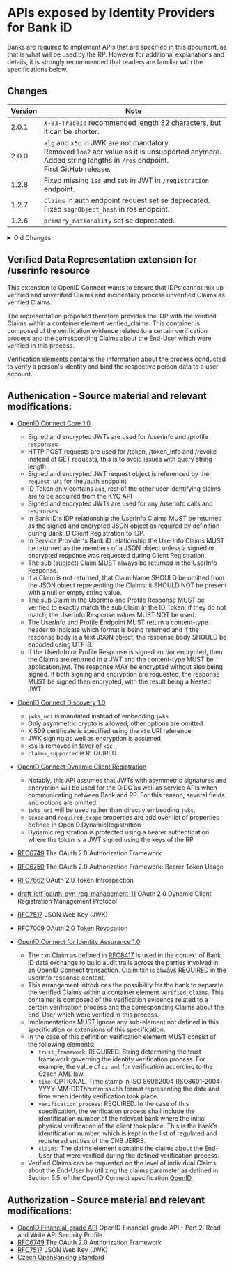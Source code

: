 # APIs exposed by Identity Providers for Bank iD

Banks are required to implement APIs that are specified in this document, as that is what will be used by the RP. However for additional explanations and details, it is strongly recommended that readers are familiar with the specifications below.

## Changes

| Version | Note                                                                                                                                                                                     |
|---------|------------------------------------------------------------------------------------------------------------------------------------------------------------------------------------------|
| 2.0.1   | ```X-B3-TraceId``` recommended length 32 characters, but it can be shorter.                                                                                                                                    |
| 2.0.0   | ```alg``` and ```x5c``` in JWK are not mandatory.<br>Removed ```loa2``` acr value as it is unsupported anymore.<br>Added string lengths in ```/ros``` endpoint.<br>First GitHub release. |
| 1.2.8   | Fixed missing ```iss``` and ```sub``` in JWT in ```/registration``` endpoint.                                                                                                            |
| 1.2.7   | ```claims``` in auth endpoint request set se deprecated.<br>Fixed ```signObject_hash``` in ros endpoint.                                                                                 |
| 1.2.6   | ```primary_nationality``` set se deprecated.                                                                                                                                             |

<details>
<summary>Old Changes</summary>
| 1.2.5 | Added support for additional types of id cards `OP` and `CA`, Czech Republic documents without machine readable zone.<br>Fixed typos in addresses and idcards scopes.<br>Fixed supported ```response_type``` in all endpoints to 'code'.<br>Fixed description for ```redirect_uri```, only https scheme is allowed.<br>Added query parameter ```basic_register``` to /profile endpoint. |
| 1.2.4 | Removed ```certificateProviderName``` from ```structured_scope```.<br>```scope``` in RefreshTokenRequest is now not mandatory.<br>New auth error callback ```user_not_eligible``` and error code for /profile endpoint. |
| 1.2.3 | ```certificateProviderName``` can now be correctly seen in ```structured_scope```.<br>Fixed description for ```document_language```.  |
| 1.2.2 | New scopes for Qualified signatures ```sign.qualified``` and ```sign.officially_certified```.<br>```valid_to``` in ```idcard``` is not mandatory.<br>```redirect_uri``` is now not mandatory when exchanging via ```refresh_token```.<br>```refresh_token``` is now not mandatory in /token response.  |
| 1.2.1 | Added parametr for Qualified signature ```certificateProviderName```.<br>Fixed some typos.<br>traceId ranamed to X-B3-TraceId and changed to 32 characters.  |
| 1.2.0 | Added traceId to all endpoints for support purposes.<br>Fixed some typos.<br>Modified for better code generation<br>Cleanup of unused objects.  |
| 1.1.16 | Fixed element ```paymentAccountsDetails```, it's array now instead of object.  |
| 1.1.15 | Fixed element ```idcard_hashes```, it's unrequired and specified types of idcards.  |
| 1.1.14 | New elements in /profile addresses (cityarea, evidencenumber) and payment accounts details<br>New types of id_cards by ROB<br>Fixed examples with miliseconds |
| 1.1.13 | New element ```idcard_hashes``` in **IDToken** and **AuthorizationIDToken** structures<br>Some elements in Document Objects may be empty  |
| 1.1.12 | New structuredScope in ros endpoint and id_token for multidocument sign.  |
| 1.1.11 | Added a new optional field in the request to /ros endpoint. This is a ```signObject_hash``` that is intended for those IDPs who do not want or cannot calculate its value. Bank iD will always send this value.  |
| 1.1.10 | The element time in the verification is now optional  |
| 1.1.9 | The time in verified_clamis.verification.time must be **with colon in date offset** (e.g. 2015-04-05T14:31:22+02:00)  |
| 1.1.8 | The ```priority``` parameter in the ```signObject``` element is now mandatory and unique. The affected service is /ros.<br>Added scope ```notification.claims_updated``` (the application wants to send notifications) for **/profile** and **/userinfo** endpoints  |
| 1.1.7 | Element ```verified_claims-verification.time``` changed to mandatory. Now, in case of sending a verification element, it is always necessary to send the date and time of the verification in the ISO 8601 format.  |
| 1.1.6 | Added ```birthcountry``` to /profile ```verified_claims``` element in response  |
| 1.1.5 | Correct response ```application/json``` on POST /ros endpoint<br>Added ```birthcountry``` element to /profile response  |
| 1.1.4 | Added missing definitions of ```introspection_endpoint``` elements in OIDCDiscovery schema  |
| 1.1.3 | A more well-arranged list of scopes (directly in the description of /userinfo and /profile)  |
| 1.1.2 | Added missing definitions of error responses at /revoke endpoint<br>Fixed error response format at /userinfo and /profile<br>Fixed examples for Algs in Discovery and types from String -> List<String>  |
| 1.1.1 | Added optional ```document_pages``` parameter to documentObject element in POST /ros endpoint<br>Added mandatory ```revocation_endpoint``` parameter in to discovery service GET /.well-known/openid-configuration<br>Added for better clarity complete possible list of parameters of ```claims``` element in ```verified_claims``` for services /userinfo and /profile  |
| 1.1.0 | new examples of requests /token-info and /revoke endpoints<br>addition of header parameters for POST, GET, PUT and DELETE /register endpoint<br>```structured_scope``` are not newly array type (POST /ros)<br>format of ```max_age``` element changed from date-time to number of seconds (POST /ros)  |
| 1.0.0 | the first version of the document  |
</details>

## Verified Data Representation extension for /userinfo resource

This extension to OpenID Connect wants to ensure that IDPs cannot mix up verified and unverified Claims and incidentally process unverified Claims as verified Claims.

The representation proposed therefore provides the IDP with the verified Claims within a container element verified_claims. This container is composed of the verification evidence related to a certain verification process and the corresponding Claims about the End-User which were verified in this process.

Verification elements contains the information about the process conducted to verify a person's identity and bind the respective person data to a user account.

## Authenication - Source material and relevant modifications:

* [OpenID Connect Core 1.0](https://openid.net/specs/openid-connect-core-1_0.html)
  * Signed and encrypted JWTs are used for /userinfo and /profile responses
  * HTTP POST requests are used for /token, /token_info and /revoke instead of GET requests, this is to avoid issues with query string length
  * Signed and encrypted JWT request object is referenced by the `request_uri` for the /auth endpoint
  * ID Token only contains `aud`, rest of the other user identifying claims are to be acquired from the KYC API
  * Signed and encrypted JWTs are used for any /userinfo calls and responses
  * In Bank iD's IDP relationship the UserInfo Claims MUST be returned as the signed and encrypted JSON object as required by definition during Bank iD Client Registration to IDP.
  * In Service Provider's Bank iD relationship the UserInfo Claims MUST be returned as the members of a JSON object unless a signed or encrypted response was requested during Client Registration.
  * The sub (subject) Claim MUST always be returned in the UserInfo Response.
  * If a Claim is not returned, that Claim Name SHOULD be omitted from the JSON object representing the Claims; it SHOULD NOT be present with a null or empty string value.
  * The sub Claim in the UserInfo and Profile Response MUST be verified to exactly match the sub Claim in the ID Token; if they do not match, the UserInfo Response values MUST NOT be used.
  * The UserInfo and Profile Endpoint MUST return a content-type header to indicate which format is being returned and if the response body is a text JSON object; the response body SHOULD be encoded using UTF-8.
  * If the UserInfo or Profile Response is signed and/or encrypted, then the Claims are returned in a JWT and the content-type MUST be application/jwt. The response MAY be encrypted without also being signed. If both signing and encryption are requested, the response MUST be signed then encrypted, with the result being a Nested JWT.
* [OpenID Connect Discovery 1.0](https://openid.net/specs/openid-connect-discovery-1_0.html)
  * `jwks_uri` is mandated instead of embedding `jwks`
  * Only asymmetric crypto is allowed, other options are omitted
  * X.509 certificate is specified using the `x5u` URI reference
  * JWK signing as well as encryption is assumed
  * `x5u` is removed in favor of `x5c`
  * `claims_supported` is REQUIRED
* [OpenID Connect Dynamic Client Registration](https://openid.net/specs/openid-connect-registration-1_0.html)
  * Notably, this API assumes that JWTs with asymmetric signatures and encryption will be used for the OIDC as well as service APIs when communicating between Bank and RP. For this reason, several fields and options are omitted. 
  * `jwks_uri` will be used rather than directly embedding `jwks`.
  * `scope` and `required_scope` properties are add over list of properties defined in OpenID.DynamicRegistration
  * Dynamic registration is protected using a bearer authentication where the token is a JWT signed using the keys of the RP

* [RFC6749](https://tools.ietf.org/html/rfc6749) The OAuth 2.0 Authorization Framework
* [RFC6750](https://tools.ietf.org/html/rfc6750) The OAuth 2.0 Authorization Framework: Bearer Token Usage
* [RFC7662](https://tools.ietf.org/html/rfc7662) OAuth 2.0 Token Introspection
* [draft-ietf-oauth-dyn-reg-management-11](https://tools.ietf.org/id/draft-ietf-oauth-dyn-reg-management-11.html) OAuth 2.0 Dynamic Client Registration Management Protocol
* [RFC7517](https://tools.ietf.org/html/rfc7517) JSON Web Key (JWK)
* [RFC7009](https://tools.ietf.org/html/rfc7009) OAuth 2.0 Token Revocation
* [OpenID Connect for Identity Assurance 1.0](https://openid.net/specs/openid-connect-4-identity-assurance-1_0.html) 
  * The `txn` Claim as defined in [RFC8417](https://tools.ietf.org/html/rfc8417) is used in the context of Bank iD data exchange to build audit trails across the parties involved in an OpenID Connect transaction. Claim txn is always REQUIRED in the userinfo response content.
  * This arrangement introduces the possibility for the bank to separate the verified Claims within a container element `verified_claims`. This container is composed of the verification evidence related to a certain verification process and the corresponding Claims about the End-User which were verified in this process.
  * Implementations MUST ignore any sub-element not defined in this specification or extensions of this specification.
  * In the case of this definition verification element MUST consist of the following elements:
    * `trust_framework`: REQUIRED. String determining the trust framework governing the identity verification process. For example, the value of ``cz_aml`` for verification according to the Czech AML law.
    * `time`: OPTIONAL. Time stamp in ISO 8601:2004 [ISO8601-2004] YYYY-MM-DDThh:mm:ss±hh format representing the date and time when identity verification took place.
    * `verification_process`: REQUIRED. In the case of this specification, the verification process shall include the identification number of the relevant bank where the initial physical verification of the client took place. This is the bank's identification number, which is kept in the list of regulated and registered entities of the CNB JERRS.
    * `claims`: The claims element contains the claims about the End-User that were verified during the defined verification process.
  * Verified Claims can be requested on the level of individual Claims about the End-User by utilizing the claims parameter as defined in Section 5.5. of the OpenID Connect specification [OpenID](https://openid.net/specs/openid-connect-core-1_0.html#ClaimsParameter)

## Authorization - Source material and relevant modifications:

 * [OpenID Financial-grade API](https://openid.net/specs/openid-financial-api-part-2-ID2.html#introduction-3) OpenID Financial-grade API - Part 2: Read and Write API Security Profile
 * [RFC6749](https://tools.ietf.org/html/rfc6749) The OAuth 2.0 Authorization Framework
 * [RFC7517](https://tools.ietf.org/html/rfc7517) JSON Web Key (JWK)
 * [Czech OpenBanking Standard](https://cbaonline.cz/upload/1061-cobs-rulebook-v04-1-1.pdf)
